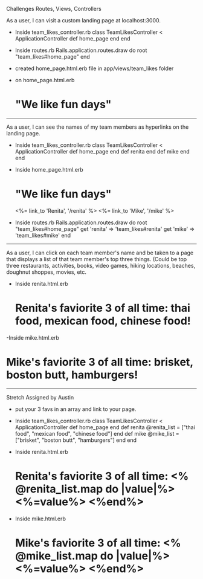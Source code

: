Challenges
Routes, Views, Controllers

As a user, I can visit a custom landing page at localhost:3000.
- Inside team_likes_controller.rb
class TeamLikesController < ApplicationController
    def home_page 
    end
end

- Inside routes.rb
Rails.application.routes.draw do
  root "team_likes#home_page"
end

- created home_page.html.erb file in app/views/team_likes folder
- on home_page.html.erb
    <h1> "We like fun days" </h1>

********************************************************************

As a user, I can see the names of my team members as hyperlinks on the landing page.
- Inside team_likes_controller.rb
class TeamLikesController < ApplicationController
    def home_page 
    end
    def renita 
    end
    def mike
    end
end

- Inside home_page.html.erb
    <h1> "We like fun days" </h1>
    <%= link_to 'Renita', '/renita' %>
    <%= link_to 'Mike', '/mike' %>

- Inside routes.rb
    Rails.application.routes.draw do
  root "team_likes#home_page"
  get 'renita' => 'team_likes#renita'
  get 'mike' => 'team_likes#mike'
end

********************************************************************
As a user, I can click on each team member's name and be taken to a page that displays a list of that team member's top three things. (Could be top three restaurants, activities, books, video games, hiking locations, beaches, doughnut shoppes, movies, etc.

- Inside renita.html.erb
  <h1>
   Renita's faviorite 3 of all time: 
   thai food, 
   mexican food,
   chinese food!
  </h1>

-Inside mike.html.erb
   <h1>
     Mike's faviorite 3 of all time:
     brisket,
     boston butt,
     hamburgers!
    </h1> 

********************************************************************
Stretch Assigned by Austin
- put your 3 favs in an array and link to your page.

- Inside team_likes_controller.rb
class TeamLikesController < ApplicationController
    def home_page 
    end
    def renita 
        @renita_list = ["thai food", 
        "mexican food",
        "chinese food"]
    end
    def mike
        @mike_list = ["brisket",
        "boston butt",
        "hamburgers"]
    end
end

- Inside renita.html.erb
    <h1>
     Renita's faviorite 3 of all time: 
     <% @renita_list.map do |value|%>
     <%=value%>
     <%end%>
    </h1>

- Inside mike.html.erb
   <h1>
     Mike's faviorite 3 of all time:
     <% @mike_list.map do |value|%>
     <%=value%>
     <%end%>
    </h1> 


